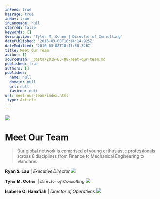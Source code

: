 ```yaml
---
inFeed: true
hasPage: true
inNav: true
inLanguage: null
starred: false
keywords: []
description: 'Tyler M. Cohen | Director of Consulting'
datePublished: '2016-03-08T18:14:14.925Z'
dateModified: '2016-03-08T18:13:58.326Z'
title: Meet Our Team
author: []
sourcePath: _posts/2016-03-08-meet-our-team.md
published: true
authors: []
publisher:
  name: null
  domain: null
  url: null
  favicon: null
url: meet-our-team/index.html
_type: Article

---
```

![](https://the-grid-user-content.s3-us-west-2.amazonaws.com/0fecee3a-861e-45cf-8f81-d2cc9ed416ed.jpg)

# Meet Our Team

> Our global network is comprised
> of young enthusiastic professionals across 8 disciplines from Finance to
> Mechanical Engineering to Mandarin.

**Ryan S. Lau** | _Executive Director_
![](https://s3-us-west-2.amazonaws.com/the-grid-img/p/1a35fd066c663fbf4e62319c4a1012da36616bcf.png)

**Tyler M. Cohen** | _Director of Consulting_
![](https://s3-us-west-2.amazonaws.com/the-grid-img/p/5df0592f36ffc97f85d08dbd977e658627c91a6b.png)

**Isabelle O. Hanafiah** | _Director of Operations_
![](https://s3-us-west-2.amazonaws.com/the-grid-img/p/88499a263385d547f20f877d504f054d6f68f752.png)